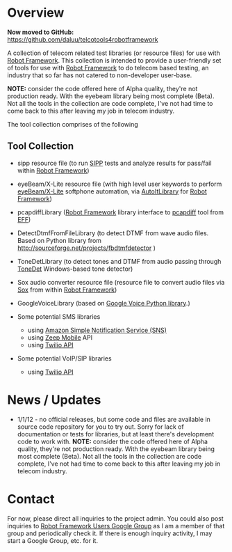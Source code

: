 # Overview #

**Now moved to GitHub:** https://github.com/daluu/telcotools4robotframework

A collection of telecom related test libraries (or resource files) for use with [Robot Framework](http://www.robotframework.org). This collection is intended to provide a user-friendly set of tools for use with [Robot Framework](http://www.robotframework.org) to do telecom based testing, an industry that so far has not catered to non-developer user-base.

**NOTE:** consider the code offered here of Alpha quality, they're not production ready. With the eyebeam library being most complete (Beta). Not all the tools in the collection are code complete, I've not had time to come back to this after leaving my job in telecom industry.

The tool collection comprises of the following

## Tool Collection ##

  * sipp resource file (to run [SIPP](http://sipp.sourceforge.net) tests and analyze results for pass/fail within [Robot Framework](http://www.robotframework.org))

  * eyeBeam/X-Lite resource file (with high level user keywords to perform [eyeBeam/X-Lite](http://www.counterpath.com/x-lite.html) softphone automation, via [AutoItLibrary](http://code.google.com/p/robotframework-autoitlibrary/) for [Robot Framework](http://www.robotframework.org))

  * pcapdiffLibrary ([Robot Framework](http://www.robotframework.org) library interface to [pcapdiff](http://www.eff.org/testyourisp/pcapdiff) tool from [EFF](http://www.eff.org))

  * DetectDtmfFromFileLibrary (to detect DTMF from wave audio files. Based on Python library from http://sourceforge.net/projects/fbdtmfdetector )

  * ToneDetLibrary (to detect tones and DTMF from audio passing through [ToneDet](http://www.nch.com.au/action/misc.html) Windows-based tone detector)

  * Sox audio converter resource file (resource file to convert audio files via [Sox](http://sox.sourceforge.net) from within [Robot Framework](http://www.robotframework.org))

  * GoogleVoiceLibrary (based on [Google Voice Python library](http://code.google.com/p/pygooglevoice/).)

  * Some potential SMS libraries
    * using [Amazon Simple Notification Service (SNS)](http://aws.amazon.com/sns/)
    * using [Zeep Mobile](http://www.zeepmobile.com/developers/) API
    * using [Twilio API](http://www.twilio.com/api)

  * Some potential VoIP/SIP libraries
    * using [Twilio API](http://www.twilio.com/api)


# News / Updates #

  * 1/1/12 - no official releases, but some code and files are available in source code repository for you to try out. Sorry for lack of documentation or tests for libraries, but at least there's development code to work with. **NOTE:** consider the code offered here of Alpha quality, they're not production ready. With the eyebeam library being most complete (Beta). Not all the tools in the collection are code complete, I've not had time to come back to this after leaving my job in telecom industry.

# Contact #

For now, please direct all inquiries to the project admin. You could also post inquiries to [Robot Framework Users Google Group](http://groups.google.com/group/robotframework-users) as I am a member of that group and periodically check it. If there is enough inquiry activity, I may start a Google Group, etc. for it.